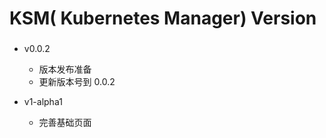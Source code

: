 # KSM( Kubernetes Manager) Version

###

- v0.0.2
  - 版本发布准备
  - 更新版本号到 0.0.2

- v1-alpha1
  - 完善基础页面
